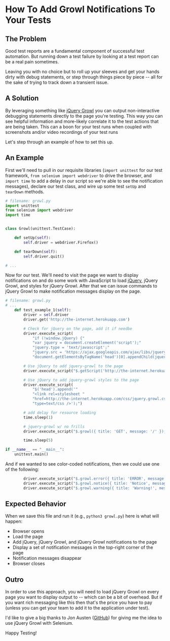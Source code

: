 # How To Add Growl Notifications To Your Tests

## The Problem

Good test reports are a fundamental component of successful test automation. But running down a test failure by looking at a test report can be a real pain sometimes.

Leaving you with no choice but to roll up your sleeves and get your hands dirty with debug statements, or step through things piece by piece -- all for the sake of trying to track down a transient issue.

## A Solution

By leveraging something like [jQuery Growl](http://ksylvest.github.io/jquery-growl/) you can output non-interactive debugging statements directly to the page you're testing. This way you can see helpful information and more-likely correlate it to the test actions that are being taken. This can a boon for your test runs when coupled with screenshots and/or video recordings of your test runs 

Let's step through an example of how to set this up.

## An Example

First we'll need to pull in our requisite libraries (`import unittest` for our test framework, `from selenium import webdriver` to drive the browser, and `import time` to add a delay in our script so we're able to see the notification messages), declare our test class, and wire up some test `setUp` and `tearDown` methods.

```python
# filename: growl.py
import unittest
from selenium import webdriver
import time


class Growl(unittest.TestCase):

    def setUp(self):
        self.driver = webdriver.Firefox()

    def tearDown(self):
        self.driver.quit()

# ...
```

Now for our test. We'll need to visit the page we want to display notifications on and do some work with JavaScript to load [jQuery](http://jquery.com/), jQuery Growl, and styles for jQuery Growl. After that we can issue commands to jQuery Growl to make notification messages display on the page.

```python
# filename: growl.py
# ...
    def test_example_1(self):
        driver = self.driver
        driver.get('http://the-internet.herokuapp.com')

        # Check for jQuery on the page, add it if needbe
        driver.execute_script(
            "if (!window.jQuery) {"
            "var jquery = document.createElement('script');"
            "jquery.type = 'text/javascript';"
            "jquery.src = 'https://ajax.googleapis.com/ajax/libs/jquery/2.2.4/jquery.min.js';"
            "document.getElementsByTagName('head')[0].appendChild(jquery);}")

        # Use jQuery to add jquery-growl to the page
        driver.execute_script("$.getScript('http://the-internet.herokuapp.com/js/vendor/jquery.growl.js')")

        # Use jQuery to add jquery-growl styles to the page
        driver.execute_script(
            "$('head').append('"
            "<link rel=stylesheet "
            "href=http://the-internet.herokuapp.com/css/jquery.growl.css "
            "type=text/css />');")

        # add delay for resource loading
        time.sleep(1)

        # jquery-growl w/ no frills
        driver.execute_script("$.growl({ title: 'GET', message: '/' });")

        time.sleep(5)

if __name__ == "__main__":
    unittest.main()
```

And if we wanted to see color-coded notifications, then we could use one of the following:

```python
        driver.execute_script("$.growl.error({ title: 'ERROR', message: 'your error message goes here' });")
        driver.execute_script("$.growl.notice({ title: 'Notice', message: 'your notice message goes here' });")
        driver.execute_script("$.growl.warning({ title: 'Warning!', message: 'your warning message goes here' });")
```

## Expected Behavior

When we save this file and run it (e.g., `python3 growl.py`) here is what will happen:

+ Browser opens
+ Load the page
+ Add jQuery, jQuery Growl, and jQuery Growl notifications to the page
+ Display a set of notification messages in the top-right corner of the page
+ Notification messages disappear
+ Browser closes

## Outro

In order to use this approach, you will need to load jQuery Growl on every page you want to display output to -- which can be a bit of overhead. But if you want rich messaging like this then that's the price you have to pay (unless you can get your team to add it to the application under test).

I'd like to give a big thanks to Jon Austen ([GitHub](https://github.com/djangofan)) for giving me the idea to use jQuery Growl with Selenium.

Happy Testing!
